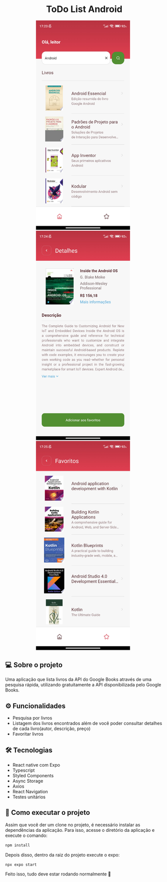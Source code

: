 <h1 align="center">
  ToDo List Android
</h1>

<p align="center" style="margin-right: 8px">
  <img width="300" src="./assets/pesquisa.jpg" />
  <img width="300" src="./assets/detalhes.jpg" />
  <img width="300" src="./assets/favoritos.jpg" />
</p>

## 💻 Sobre o projeto

Uma aplicação que lista livros da API do Google Books através de uma pesquisa rápida, utilizando gratuitamente a API disponibilizada pelo Google Books.

## ⚙️ Funcionalidades

- Pesquisa por livros
- Listagem dos livros encontrados além de você poder consultar detalhes de cada livro(autor, descrição, preço)
- Favoritar livros

## 🛠 Tecnologias

- React native com Expo
- Typescript
- Styled Components
- Async Storage
- Axios
- React Navigation
- Testes unitários

## 🚀 Como executar o projeto

Assim que você der um clone no projeto, é necessário instalar as dependências da aplicação. Para isso, acesse o diretório da aplicação e execute o comando:

```bash
npm install
```

Depois disso, dentro da raiz do projeto execute o expo:

```bash
npx expo start
```

Feito isso, tudo deve estar rodando normalmente 🚀
